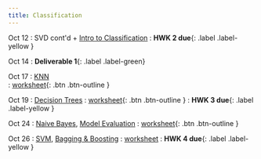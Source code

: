 ```yaml
---
title: Classification
---
```


Oct 12 
: SVD cont'd + [Intro to Classification](https://github.com/gallettilance/CS506-Fall2022/raw/master/slides/10_Classification_KNN.pdf) 
    : **HWK 2 due**{: .label .label-yellow } 

Oct 14 
: **Deliverable 1**{: .label .label-green} 

Oct 17 
: [KNN](https://github.com/gallettilance/CS506-Fall2022/raw/master/slides/10_Classification_KNN.pdf)  
  : [worksheet](https://raw.githubusercontent.com/gallettilance/CS506-Fall2022/master/worksheets/worksheet_09.ipynb){: .btn .btn-outline } 

Oct 19 
: [Decision Trees](https://github.com/gallettilance/CS506-Fall2022/raw/master/slides/11_Decision_Trees.pdf) 
  : [worksheet](https://raw.githubusercontent.com/gallettilance/CS506-Fall2022/master/worksheets/worksheet_10.ipynb){: .btn .btn-outline } 
    : **HWK 3 due**{: .label .label-yellow } 

Oct 24 
: [Naive Bayes](#), [Model Evaluation](#) 
  : [worksheet](https://raw.githubusercontent.com/gallettilance/CS506-Fall2022/master/worksheets/worksheet_11.ipynb){: .btn .btn-outline } 

Oct 26 
: [SVM](#), [Bagging & Boosting](#)
  : [worksheet](#) 
    : **HWK 4 due**{: .label .label-yellow } 